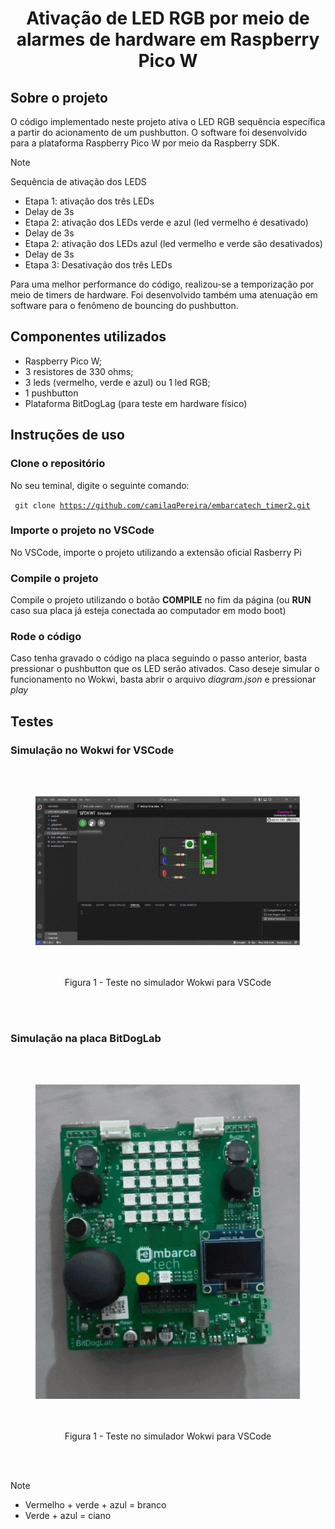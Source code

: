 <h1 align="center"> Ativação de LED RGB por meio de alarmes de hardware em Raspberry Pico W</h1>

## Sobre o projeto

O código implementado neste projeto ativa o LED RGB sequência específica a partir do acionamento de um pushbutton. O software foi desenvolvido para a plataforma 
Raspberry Pico W por meio da Raspberry SDK.
> [!NOTE] 
> Sequência de ativação dos LEDS
> - Etapa 1: ativação dos três LEDs
> - Delay de 3s
> - Etapa 2: ativação dos LEDs verde e azul (led vermelho é desativado)
> - Delay de 3s
> - Etapa 2: ativação dos LEDs azul (led vermelho e verde são desativados)
> - Delay de 3s
> - Etapa 3: Desativação dos três LEDs

Para uma melhor performance do código, realizou-se a temporização por meio de timers de hardware. Foi desenvolvido também uma atenuação em software para o fenômeno
de bouncing do pushbutton.

## Componentes utilizados
- Raspberry Pico W;
- 3 resistores de 330 ohms;
- 3 leds (vermelho, verde e azul) ou 1 led RGB;
- 1 pushbutton
- Plataforma BitDogLag (para teste em hardware físico)


## Instruções de uso


### Clone o repositório
No seu teminal, digite o seguinte comando:

<code> git clone https://github.com/camilaqPereira/embarcatech_timer2.git </code>

### Importe o projeto no VSCode
No VSCode, importe o projeto utilizando a extensão oficial Rasberry Pi

### Compile o projeto
Compile o projeto utilizando o botão **COMPILE** no fim da página (ou **RUN** caso sua placa já esteja conectada ao computador em modo boot)

### Rode o código
Caso tenha gravado o código na placa seguindo o passo anterior, basta pressionar o pushbutton que os LED serão ativados.
Caso deseje simular o funcionamento no Wokwi, basta abrir o arquivo _diagram.json_ e pressionar _play_

## Testes

### Simulação no Wokwi for VSCode

<div align="center">
  <figure>  
    <img src="docs/wokwi.gif" width="600px">
    <figcaption>
      <p align="center">
        
Figura 1 - Teste no simulador Wokwi para VSCode

</p>
    </figcaption>
  </figure>
</div>

### Simulação na placa BitDogLab

<div align="center">
  <figure>  
    <img src="docs/bitdoglab.gif" width="600px">
    <figcaption>
      <p align="center">
        
Figura 1 - Teste no simulador Wokwi para VSCode

</p>
    </figcaption>
  </figure>
</div>


>[!NOTE]
>- Vermelho + verde + azul = branco
>- Verde + azul = ciano
